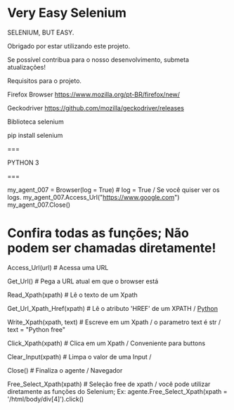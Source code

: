 # Very Easy Selenium
SELENIUM, BUT EASY.

Obrigado por estar utilizando este projeto.

Se possível contribua para o nosso desenvolvimento, submeta atualizações!


Requisitos para o projeto.

Firefox Browser
https://www.mozilla.org/pt-BR/firefox/new/

Geckodriver
https://github.com/mozilla/geckodriver/releases



Biblioteca selenium

pip install selenium

===

PYTHON 3

===

my_agent_007 = Browser(log = True) # log = True / Se você quiser ver os logs.
my_agent_007.Access_Url("https://www.google.com")
my_agent_007.Close()



Confira todas as funções; Não podem ser chamadas diretamente!
==

Access_Url(url) # Acessa uma URL

Get_Url() # Pega a URL atual em que o browser está

Read_Xpath(xpath) # Lê o texto de um Xpath

Get_Url_Xpath_Href(xpath) # Lê o atributo 'HREF' de um XPATH / <a href="Python.com">Python</a> 

Write_Xpath(xpath, text) # Escreve em um Xpath / o parametro text é str / text = "Python free" 

Click_Xpath(xpath) # Clica em um Xpath / Conveniente para buttons

Clear_Input(xpath) # Limpa o valor de uma Input /

Close() # Finaliza o agente / Navegador

Free_Select_Xpath(xpath) # Seleção free de xpath / você pode utilizar diretamente as funções do Selenium; Ex: agente.Free_Select_Xpath(xpath = '/html/body/div[4]').click()

